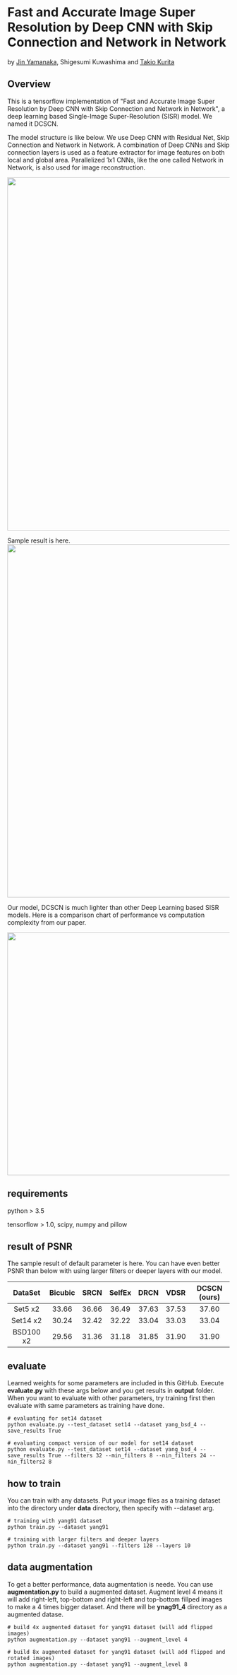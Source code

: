 # Fast and Accurate Image Super Resolution by Deep CNN with Skip Connection and Network in Network

by [Jin Yamanaka](https://github.com/jiny2001), Shigesumi Kuwashima and [Takio Kurita](http://home.hiroshima-u.ac.jp/tkurita/profile-e.html)

## Overview

This is a tensorflow implementation of "Fast and Accurate Image Super Resolution by Deep CNN with Skip Connection and Network in Network", a deep learning based Single-Image Super-Resolution (SISR) model. We named it DCSCN.

The model structure is like below. We use Deep CNN with Residual Net, Skip Connection and Network in Network. A combination of Deep CNNs and Skip connection layers is used as a feature extractor for image features on both local and global area. Parallelized 1x1 CNNs, like the one called Network in Network, is also used for image reconstruction.

<img src="https://raw.githubusercontent.com/jiny2001/dcscn-super-resolution/master/documents/figure1.jpeg" width="800">


Sample result is here.
<img src="https://raw.githubusercontent.com/jiny2001/dcscn-super-resolution/master/documents/result.png" width="800">


Our model, DCSCN is much lighter than other Deep Learning based SISR models. Here is a comparison chart of performance vs computation complexity from our paper.

<img src="https://raw.githubusercontent.com/jiny2001/dcscn-super-resolution/master/documents/compare.png" width="550">


## requirements

python > 3.5

tensorflow > 1.0, scipy, numpy and pillow


## result of PSNR

The sample result of default parameter is here. You can have even better PSNR than below with using larger filters or deeper layers with our model.

| DataSet | Bicubic | SRCN | SelfEx | DRCN | VDSR | DCSCN (ours) |
|:-------:|:-------:|:----:|:----:|:----:|:----:|:----:|
|Set5 x2|33.66|36.66|36.49|37.63|37.53|37.60|
|Set14 x2|30.24|32.42|32.22|33.04|33.03|33.04|
|BSD100 x2|29.56|31.36|31.18|31.85|31.90|31.90|

## evaluate

Learned weights for some parameters are included in this GitHub. Execute **evaluate.py** with these args below and you get results in **output** folder. When you want to evaluate with other parameters, try training first then evaluate with same parameters as training have done.


```
# evaluating for set14 dataset
python evaluate.py --test_dataset set14 --dataset yang_bsd_4 --save_results True

# evaluating compact version of our model for set14 dataset
python evaluate.py --test_dataset set14 --dataset yang_bsd_4 --save_results True --filters 32 --min_filters 8 --nin_filters 24 --nin_filters2 8
```

## how to train

You can train with any datasets. Put your image files as a training dataset into the directory under **data** directory, then specify with --dataset arg.

```
# training with yang91 dataset
python train.py --dataset yang91

# training with larger filters and deeper layers
python train.py --dataset yang91 --filters 128 --layers 10
```

## data augmentation

To get a better performance, data augmentation is neede. You can use **augmentation.py** to build a augmented dataset. Augment level 4 means it will add right-left, top-bottom and right-left and top-bottom fillped images to make a 4 times bigger dataset. And there will be **ynag91_4** directory as a augmented datase.

```
# build 4x augmented dataset for yang91 dataset (will add flipped images)
python augmentation.py --dataset yang91 --augment_level 4

# build 8x augmented dataset for yang91 dataset (will add flipped and rotated images)
python augmentation.py --dataset yang91 --augment_level 8

```
